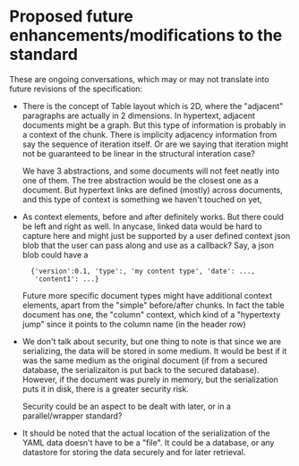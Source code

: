 # Proposed future enhancements/modifications to the standard

These are ongoing conversations, which may or may not translate into future
revisions of the specification:

* There is the concept of Table layout which is 2D, where the "adjacent"
  paragraphs are actually in 2 dimensions. In hypertext, adjacent documents
  might be a graph. But this type of information is probably in a context of
  the chunk. There is implicity adjacency information from say the sequence of
  iteration itself. Or are we saying that iteration might not be guaranteed to
  be linear in the structural interation case?

  We have 3 abstractions, and some documents will not feet neatly into
  one of them. The tree abstraction would be the closest one as a
  document. But hypertext links are defined (mostly) across documents, and
  this type of context is something we haven't touched on yet,

* As context elements, before and after definitely works. But there could be
  left and right as well. In anycase, linked data would be hard to capture
  here and might just be supported by a user defined context json blob that
  the user can pass along and use as a callback? Say, a json blob could have a

        {'version':0.1, 'type':, 'my content type', 'date': ..., 
	     'content1': ...}

  Future more specific document types might have additional context elements,
  apart from the "simple" before/after chunks. In fact the table document has
  one, the "column" context, which kind of a "hypertexty jump" since it points
  to the column name (in the header row)

* We don't talk about security, but one thing to note is that since we are
  serializing, the data will be stored in some medium. It would be best if it
  was the same medium as the original document (if from a secured database,
  the serializaiton is put back to the secured database). However, if the
  document was purely in memory, but the serialization puts it in disk, there
  is a greater security risk.
  
  Security could be an aspect to be dealt with later, or in a parallel/wrapper
  standard?

* It should be noted that the actual location of the serialization of the YAML
  data doesn't have to be a "file". It could be a database, or any datastore
  for storing the data securely and for later retrieval.
